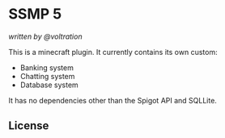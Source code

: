 # SSMP 5
_written by @voltration_

This is a minecraft plugin. It currently contains its own custom:
- Banking system
- Chatting system
- Database system

It has no dependencies other than the Spigot API and SQLLite.

## License
